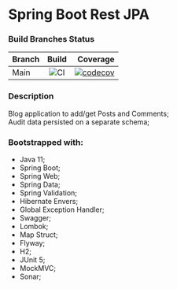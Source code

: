 # Spring Boot Rest JPA

### Build Branches Status

| Branch        |                                          Build                                           |                                                                                                                                                   Coverage |
| ------------- |:----------------------------------------------------------------------------------------:|-----------------------------------------------------------------------------------------------------------------------------------------------------------:|
| Main          | ![CI](https://github.com/oseasjs/springboot-rest-jpa/workflows/CI/badge.svg?branch=main) | [![codecov](https://codecov.io/gh/oseasjs/springboot-rest-jpa/branch/main/graph/badge.svg)](https://codecov.io/gh/oseasjs/springboot-rest-jpa/branch/main) |

### Description

Blog application to add/get Posts and Comments;  
Audit data persisted on a separate schema;

### Bootstrapped with:

- Java 11;
- Spring Boot;
- Spring Web;
- Spring Data;
- Spring Validation;
- Hibernate Envers;
- Global Exception Handler;
- Swagger;
- Lombok;
- Map Struct;
- Flyway;
- H2;
- JUnit 5;
- MockMVC;
- Sonar;
